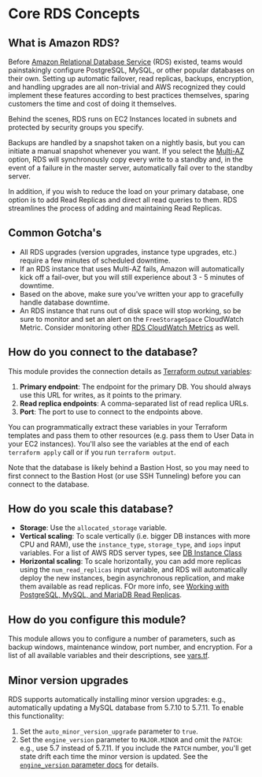 # Core RDS Concepts

## What is Amazon RDS?

Before [Amazon Relational Database Service](https://aws.amazon.com/rds/) (RDS) existed, teams would painstakingly configure
PostgreSQL, MySQL, or other popular databases on their own. Setting up automatic failover, read replicas, backups, encryption,
and handling upgrades are all non-trivial and AWS recognized they could implement these features according to best practices
themselves, sparing customers the time and cost of doing it themselves.

Behind the scenes, RDS runs on EC2 Instances located in subnets and protected by security groups you specify. 

Backups are handled by a snapshot taken on a nightly basis, but you can initiate a manual snapshot whenever you want. If
you select the [Multi-AZ](http://docs.aws.amazon.com/AmazonRDS/latest/UserGuide/Concepts.MultiAZ.html) option, RDS will
synchronously copy every write to a standby and, in the event of a failure in the master server, automatically fail over
to the standby server.

In addition, if you wish to reduce the load on your primary database, one option is to add Read Replicas and direct all
 read queries to them. RDS streamlines the process of adding and maintaining Read Replicas.

## Common Gotcha's

- All RDS upgrades (version upgrades, instance type upgrades, etc.) require a few minutes of scheduled downtime. 
- If an RDS instance that uses Multi-AZ fails, Amazon will automatically kick off a fail-over, but you will still experience
  about 3 - 5 minutes of downtime.
- Based on the above, make sure you've written your app to gracefully handle database downtime.
- An RDS instance that runs out of disk space will stop working, so be sure to monitor and set an alert on the `FreeStorageSpace`
  CloudWatch Metric. Consider monitoring other [RDS CloudWatch Metrics](http://docs.aws.amazon.com/AmazonCloudWatch/latest/DeveloperGuide/rds-metricscollected.html)
  as well.

## How do you connect to the database?

This module provides the connection details as [Terraform output 
variables](https://www.terraform.io/intro/getting-started/outputs.html):

1. **Primary endpoint**: The endpoint for the primary DB. You should always use this URL for writes, as it points to 
   the primary.
1. **Read replica endpoints**: A comma-separated list of read replica URLs.
1. **Port**: The port to use to connect to the endpoints above.

You can programmatically extract these variables in your Terraform templates and pass them to other resources (e.g. 
pass them to User Data in your EC2 instances). You'll also see the variables at the end of each `terraform apply` call 
or if you run `terraform output`.

Note that the database is likely behind a Bastion Host, so you may need to first connect to the Bastion Host (or use SSH
Tunneling) before you can connect to the database.

## How do you scale this database?

* **Storage**: Use the `allocated_storage` variable.
* **Vertical scaling**: To scale vertically (i.e. bigger DB instances with more CPU and RAM), use the `instance_type`,
  `storage_type`, and `iops` input variables. For a list of AWS RDS server types, see [DB Instance 
  Class](http://docs.aws.amazon.com/AmazonRDS/latest/UserGuide/Concepts.DBInstanceClass.html)
* **Horizontal scaling**: To scale horizontally, you can add more replicas using the `num_read_replicas` input variable, 
  and RDS will automatically deploy the new instances, begin asynchronous replication, and make them available as read 
  replicas. FOr more info, see [Working with PostgreSQL, MySQL, and MariaDB Read 
  Replicas](https://docs.aws.amazon.com/AmazonRDS/latest/UserGuide/USER_ReadRepl.html#USER_ReadRepl.Overview).

## How do you configure this module?

This module allows you to configure a number of parameters, such as backup windows, maintenance window, port number,
and encryption. For a list of all available variables and their descriptions, see [vars.tf](./vars.tf).

## Minor version upgrades

RDS supports automatically installing minor version upgrades: e.g., automatically updating a MySQL database from 5.7.10
to 5.7.11. To enable this functionality:
 
1. Set the `auto_minor_version_upgrade` parameter to `true`.
1. Set the `engine_version` parameter to `MAJOR.MINOR` and omit the `PATCH`: e.g., use 5.7 instead of 5.7.11. If you 
   include the `PATCH` number, you'll get state drift each time the minor version is updated. See the [`engine_version` 
   parameter docs](https://www.terraform.io/docs/providers/aws/r/db_instance.html#engine_version) for details.